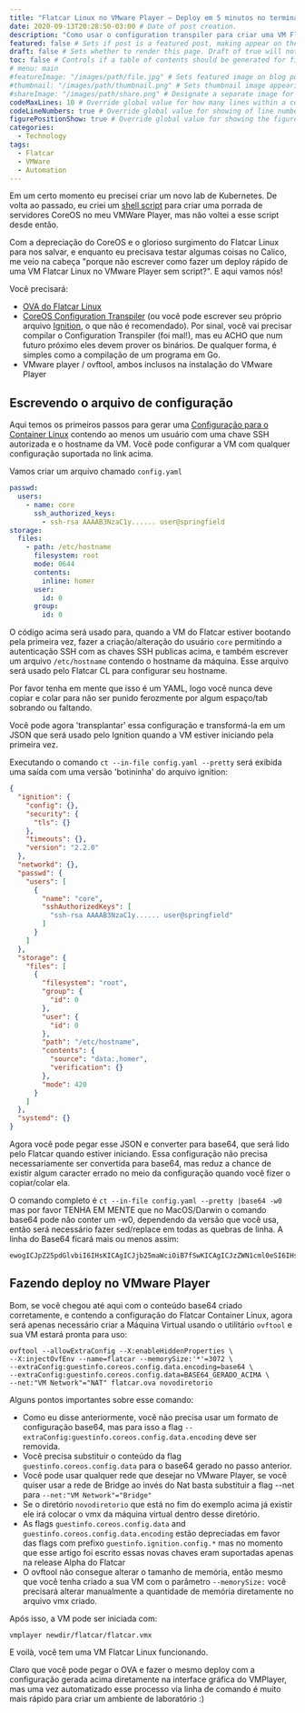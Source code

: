```yaml
---
title: "Flatcar Linux no VMware Player — Deploy em 5 minutos no terminal" # Title of the blog post.
date: 2020-09-13T20:28:50-03:00 # Date of post creation.
description: "Como usar o configuration transpiler para criar uma VM Flatcar" # Description used for search engine.
featured: false # Sets if post is a featured post, making appear on the home page side bar.
draft: false # Sets whether to render this page. Draft of true will not be rendered.
toc: false # Controls if a table of contents should be generated for first-level links automatically.
# menu: main
#featureImage: "/images/path/file.jpg" # Sets featured image on blog post.
#thumbnail: "/images/path/thumbnail.png" # Sets thumbnail image appearing inside card on homepage.
#shareImage: "/images/path/share.png" # Designate a separate image for social media sharing.
codeMaxLines: 10 # Override global value for how many lines within a code block before auto-collapsing.
codeLineNumbers: true # Override global value for showing of line numbers within code block.
figurePositionShow: true # Override global value for showing the figure label.
categories:
  - Technology
tags:
  - Flatcar
  - VMWare
  - Automation
---
```


Em um certo momento eu precisei criar um novo lab de Kubernetes. De volta ao passado, eu criei um [shell script](https://github.com/rikatz/coreos-vmplayer-deployer) para criar uma porrada de servidores CoreOS no meu VMWare Player, mas não voltei a esse script desde então.

Com a depreciação do CoreOS e o glorioso surgimento do Flatcar Linux para nos salvar, e enquanto eu precisava testar algumas coisas no Calico, me veio na cabeça "porque não escrever como fazer um deploy rápido de uma VM Flatcar Linux no VMware Player sem script?". E aqui vamos nós!

Você precisará:

* [OVA do Flatcar Linux](https://stable.release.flatcar-linux.net/amd64-usr/current/flatcar_production_vmware_ova.ova)
* [CoreOS Configuration Transpiler](https://github.com/flatcar-linux/container-linux-config-transpiler/releases) (ou você pode escrever seu próprio arquivo [Ignition](https://docs.flatcar-linux.org/ignition/what-is-ignition/), o que não é recomendado).  Por sinal, você vai precisar compilar o Configuration Transpiler (foi mal!), mas eu ACHO que num futuro próximo eles devem prover os binários. De qualquer forma, é simples como a compilação de um programa em Go.
* VMware player / ovftool, ambos inclusos na instalação do VMware Player

## Escrevendo o arquivo de configuração

Aqui temos os primeiros passos para gerar uma [Configuração para o Container Linux](https://docs.flatcar-linux.org/container-linux-config-transpiler/doc/examples/) contendo ao menos um usuário com uma chave SSH autorizada e o hostname da VM. Você pode configurar a VM com qualquer configuração suportada no link acima.

Vamos criar um arquivo chamado ``config.yaml``

```yaml
passwd:
  users:
    - name: core
      ssh_authorized_keys:
        - ssh-rsa AAAAB3NzaC1y...... user@springfield
storage:
  files:
    - path: /etc/hostname
      filesystem: root
      mode: 0644
      contents: 
        inline: homer
      user:
        id: 0
      group:
        id: 0
```

O código acima será usado para, quando a VM do Flatcar estiver bootando pela primeira vez, fazer a criação/alteração do usuário ``core`` permitindo a autenticação SSH com as chaves SSH publicas acima, e também escrever um arquivo ``/etc/hostname`` contendo o hostname da máquina. Esse arquivo será usado pelo Flatcar CL para configurar seu hostname.

Por favor tenha em mente que isso é um YAML, logo você nunca deve copiar e colar para não ser punido ferozmente por algum espaço/tab sobrando ou faltando.

Você pode agora 'transplantar' essa configuração e transformá-la em um JSON que será usado pelo Ignition quando a VM estiver iniciando pela primeira vez.

Executando o comando ``ct --in-file config.yaml --pretty`` será exibida uma saída com uma versão 'botininha' do arquivo ignition:

```json
{ 
  "ignition": { 
    "config": {}, 
    "security": { 
      "tls": {} 
    }, 
    "timeouts": {}, 
    "version": "2.2.0" 
  }, 
  "networkd": {}, 
  "passwd": { 
    "users": [ 
      { 
        "name": "core", 
        "sshAuthorizedKeys": [ 
          "ssh-rsa AAAAB3NzaC1y...... user@springfield"
        ] 
      } 
    ] 
  }, 
  "storage": { 
    "files": [ 
      { 
        "filesystem": "root",
        "group": { 
          "id": 0 
        }, 
        "user": { 
          "id": 0 
        }, 
        "path": "/etc/hostname", 
        "contents": { 
          "source": "data:,homer", 
          "verification": {} 
        }, 
        "mode": 420 
      } 
    ] 
  }, 
  "systemd": {} 
}
```

Agora você pode pegar esse JSON e converter para base64, que será lido pelo Flatcar quando estiver iniciando. Essa configuração não precisa necessariamente ser convertida para base64, mas reduz a chance de existir algum caracter errado no meio da configuração quando você fizer o copiar/colar ela.

O comando completo é ``ct --in-file config.yaml --pretty |base64 -w0`` mas por favor TENHA EM MENTE que no MacOS/Darwin o comando base64 pode não conter um -w0, dependendo da versão que você usa, então será necessário fazer sed/replace em todas as quebras de linha. A linha do Base64 ficará mais ou menos assim: 

```
ewogICJpZ25pdGlvbiI6IHsKICAgICJjb25maWciOiB7fSwKICAgICJzZWN1cml0eSI6IHsKICAgICAgInRscyI6IHt9CiAgICB9LAogICAgInRpbWVvdXRzIjoge30sCiAgICAidmVyc2lvbiI6ICIyLjIuMCIKICB9LAogICJuZXR3b3JrZCI6IHt9LAogICJwYXNzd2QiOiB7CiAgICAidXNlcnMiOiBbCiAgICAgIHsKICAgICAgICAibmFtZSI6ICJjb3JlIiwKICAgICAgICAic3NoQXV0aG9yaXplZEtleXMiOiBbCiAgICAgICAgICAic3NoLXJzYSBBQUFBQjNOemF[........]
```

## Fazendo deploy no VMware Player

Bom, se você chegou até aqui com o conteúdo base64 criado corretamente, e contendo a configuração do Flatcar Container Linux, agora será apenas necessário criar a Máquina Virtual usando o utilitário ``ovftool`` e sua VM estará pronta para uso:

```shell
ovftool --allowExtraConfig --X:enableHiddenProperties \
--X:injectOvfEnv --name=flatcar --memorySize:'*'=3072 \
--extraConfig:guestinfo.coreos.config.data.encoding=base64 \
--extraConfig:guestinfo.coreos.config.data=BASE64_GERADO_ACIMA \
--net:"VM Network"="NAT" flatcar.ova novodiretorio
```

Alguns pontos importantes sobre esse comando:
* Como eu disse anteriormente, você não precisa usar um formato de configuração base64, mas para isso a flag ``--extraConfig:guestinfo.coreos.config.data.encoding`` deve ser removida.
* Você precisa substituir o conteúdo da flag ``guestinfo.coreos.config.data`` para o base64 gerado no passo anterior.
* Você pode usar qualquer rede que desejar no VMware Player, se você quiser usar a rede de Bridge ao invés do Nat basta substituir a flag --net para ``--net:"VM Network"="Bridge"``
* Se o diretório ``novodiretorio`` que está no fim do exemplo acima já existir ele irá colocar o vmx da máquina virtual dentro desse diretório.
* As flags ``guestinfo.coreos.config.data`` and ``guestinfo.coreos.config.data.encoding`` estão depreciadas em favor das flags com prefixo ``guestinfo.ignition.config.*`` mas no momento que esse artigo foi escrito essas novas chaves eram suportadas apenas na release Alpha do Flatcar
* O ovftool não consegue alterar o tamanho de memória, então mesmo que você tenha criado a sua VM com o parâmetro ``--memorySize:`` você precisará alterar manualmente a quantidade de memória diretamente no arquivo vmx criado.

Após isso, a VM pode ser iniciada com:

``vmplayer newdir/flatcar/flatcar.vmx``

E voilà, você tem uma VM Flatcar Linux funcionando.

Claro que você pode pegar o OVA e fazer o mesmo deploy com a configuração gerada acima diretamente na interface gráfica do VMPlayer, mas uma vez automatizado esse processo via linha de comando é muito mais rápido para criar um ambiente de laboratório :)